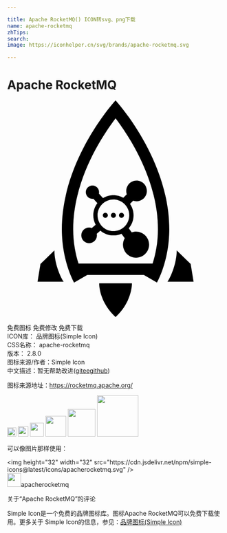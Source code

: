 ```yaml
---

title: Apache RocketMQ() ICON转svg、png下载
name: apache-rocketmq
zhTips: 
search: 
image: https://iconhelper.cn/svg/brands/apache-rocketmq.svg

---
```


# Apache RocketMQ  <small style="font-size: 60%;font-weight: 100"></small>

<div id="svg" class="svg-wrap">
<svg role="img" viewBox="0 0 24 24" xmlns="http://www.w3.org/2000/svg"><title>Apache RocketMQ icon</title><path d="M12,24c-1.89-1.755-1.813-3.743-1.813-3.743h3.626C13.813,20.257,13.89,22.245,12,24z M12,1.988 c-1.595,2.106-4.693,6.893-4.693,12.291c0,1.562,0.293,2.87,0.589,3.793h8.208c0.296-0.923,0.589-2.231,0.589-3.793 C16.693,8.881,13.595,4.094,12,1.988z M17.95,14.279c0,3.556-1.363,5.903-1.363,5.903l-1.458-0.853H8.871l-1.458,0.853 c0,0-1.363-2.347-1.363-5.903C6.05,6.446,11.998,0.002,12,0C12.002,0.002,17.95,6.446,17.95,14.279z M18.773,16.614 c0,1.363-0.605,2.845-1.022,3.47h2.889l-0.32-1.965L18.773,16.614z M3.68,18.12l-0.32,1.965h2.889 c-0.418-0.625-1.022-2.107-1.022-3.47L3.68,18.12z M10.867,12.448c-0.154,0-0.279,0.125-0.279,0.279s0.125,0.279,0.279,0.279 s0.279-0.125,0.279-0.279S11.021,12.448,10.867,12.448z M11.762,12.448c-0.154,0-0.279,0.125-0.279,0.279s0.125,0.279,0.279,0.279 s0.279-0.125,0.279-0.279S11.916,12.448,11.762,12.448z M12.657,12.448c-0.154,0-0.279,0.125-0.279,0.279s0.125,0.279,0.279,0.279 s0.279-0.125,0.279-0.279S12.811,12.448,12.657,12.448z M15.715,15.98c0,0.799-0.647,1.446-1.446,1.446 c-0.799,0-1.446-0.647-1.446-1.446c0-0.262,0.071-0.507,0.192-0.719l-0.361-0.493c-0.273,0.12-0.575,0.187-0.892,0.187 c-0.551,0-1.054-0.201-1.443-0.532l-0.403,0.35c0.013,0.059,0.02,0.119,0.02,0.181c0,0.478-0.387,0.865-0.865,0.865 c-0.478,0-0.865-0.387-0.865-0.865s0.387-0.865,0.865-0.865c0.104,0,0.202,0.021,0.294,0.055l0.429-0.373 c-0.166-0.312-0.261-0.667-0.261-1.045c0-0.506,0.171-0.971,0.455-1.345l-0.451-0.49c-0.033,0.004-0.065,0.01-0.098,0.01 c-0.406,0-0.735-0.329-0.735-0.735c0-0.406,0.329-0.735,0.735-0.735c0.406,0,0.735,0.329,0.735,0.735 c0,0.055-0.007,0.109-0.019,0.161l0.455,0.495c0.337-0.204,0.73-0.324,1.153-0.324c0.398,0,0.771,0.106,1.094,0.288l0.385-0.385 c-0.04-0.116-0.063-0.241-0.063-0.371c0-0.632,0.512-1.144,1.144-1.144c0.632,0,1.144,0.512,1.144,1.144 c0,0.632-0.512,1.144-1.144,1.144c-0.13,0-0.255-0.023-0.371-0.063l-0.353,0.353c0.247,0.359,0.393,0.793,0.393,1.262 c0,0.551-0.201,1.054-0.531,1.442l0.329,0.449c0.151-0.053,0.312-0.084,0.481-0.084C15.068,14.534,15.715,15.182,15.715,15.98z M11.762,14.481c0.969,0,1.754-0.785,1.754-1.754c0-0.969-0.785-1.754-1.754-1.754c-0.969,0-1.754,0.785-1.754,1.754 C10.008,13.695,10.793,14.481,11.762,14.481z"/></svg>
</div>
<detail full-name='apache-rocketmq'></detail>

<div class="detail-page">
<p>
<span><span class="badge-success badge">免费图标</span> <span class="badge-success badge">免费修改</span>  <span class="badge-success badge">免费下载</span> </span>
<br/>
<span>
ICON库：
<span class="badge-secondary badge">品牌图标(Simple Icon)</span> 
</span>
<br/>
<span>
CSS名称：
<span class="badge-secondary badge">apache-rocketmq</span> 
</span>

<br/>
<span>
版本：
<span class="badge-secondary badge">2.8.0</span> 
</span>
<br/>
<span>图标来源/作者：<span class="badge-light badge">Simple Icon</span></span> 
<br/>
<span class="zh-detail">中文描述：暂无<span class="help-link"><span>帮助改进</span>(<a href="https://gitee.com/liuwave/icon-helper/edit/master/json/brands/apache-rocketmq.json" target="_blank" rel="noopener noreferrer">gitee</a><a href="https://github.com/liuwave/icon-helper/edit/master/json/brands/apache-rocketmq.json" target="_blank" rel="noopener noreferrer">github</a></span>)</span><br/>
</p>
</div><div class="description description alert alert-light"><p>图标来源地址：<a href="https://rocketmq.apache.org/" target="_blank" rel="noopener noreferrer">https://rocketmq.apache.org/</a></p></div>
<div class="alert alert-dark">
<img height="21" width="21" src="https://cdn.jsdelivr.net/npm/simple-icons@latest/icons/apacherocketmq.svg" />
<img height="24" width="24" src="https://cdn.jsdelivr.net/npm/simple-icons@latest/icons/apacherocketmq.svg" />
<img height="32" width="32" src="https://cdn.jsdelivr.net/npm/simple-icons@latest/icons/apacherocketmq.svg" />
<img height="48" width="48" src="https://cdn.jsdelivr.net/npm/simple-icons@latest/icons/apacherocketmq.svg" />
<img height="64" width="64" src="https://cdn.jsdelivr.net/npm/simple-icons@latest/icons/apacherocketmq.svg" />
<img height="96" width="96" src="https://cdn.jsdelivr.net/npm/simple-icons@latest/icons/apacherocketmq.svg" />

</div>
<div>
  <p>可以像图片那样使用：    
  </p>
  <div class="alert alert-primary" style="font-size: 14px">
    &lt;img height="32" width="32" src="https://cdn.jsdelivr.net/npm/simple-icons@latest/icons/apacherocketmq.svg" /&gt;
    <copy-btn content='<img height="32" width="32" src="https://cdn.jsdelivr.net/npm/simple-icons@latest/icons/apacherocketmq.svg" />'></copy-btn>
  </div>
  <div class="alert alert-secondary">
    <img height="32" width="32" src="https://cdn.jsdelivr.net/npm/simple-icons@latest/icons/apacherocketmq.svg" />apacherocketmq
    <copy-btn content="apacherocketmq" btn-title="复制图标名称"></copy-btn>
  </div>
</div>

<Vssue title="关于“Apache RocketMQ”的评论" >关于“Apache RocketMQ”的评论</Vssue>


<div><p>Simple Icon是一个免费的品牌图标库。图标Apache RocketMQ可以免费下载使用。更多关于  Simple Icon的信息，参见：<a target="_blank" href="https://iconhelper.cn/brands.html">品牌图标(Simple Icon)</a>
</p></div>
